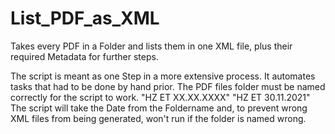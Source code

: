 # List_PDF_as_XML
Takes every PDF in a Folder and lists them in one XML file, plus their required Metadata for further steps.

The script is meant as one Step in a more extensive process. It automates tasks that had to be done by hand prior.
The PDF files folder must be named correctly for the script to work.
"HZ ET XX.XX.XXXX"
"HZ ET 30.11.2021"
The script will take the Date from the Foldername and, to prevent wrong XML files from being generated, won't run if the folder is named wrong. 
